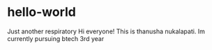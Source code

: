 # hello-world
Just another respiratory
Hi everyone!
This is thanusha nukalapati.
Im currently pursuing btech 3rd year

